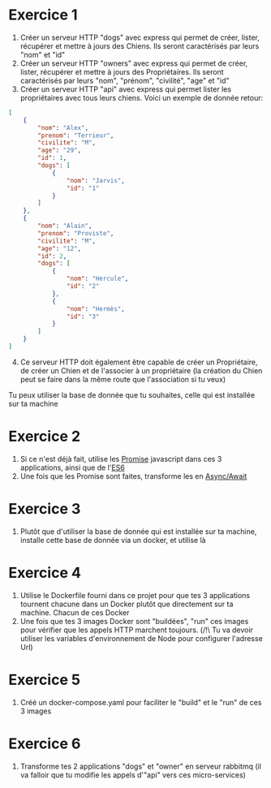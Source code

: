 # Exercice 1
1. Créer un serveur HTTP "dogs" avec express qui permet de créer, lister, récupérer et mettre à jours des Chiens. Ils seront caractérisés par leurs "nom" et "id"
2. Créer un serveur HTTP "owners" avec express qui permet de créer, lister, récupérer et mettre à jours des Propriétaires. Ils seront caractérisés par leurs "nom", "prénom", "civilité", "age" et "id"
3. Créer un serveur HTTP "api" avec express qui permet lister les propriétaires avec tous leurs chiens. 
Voici un exemple de donnée retour:
```json
[
    {
        "nom": "Alex",
        "prenom": "Terrieur",
        "civilite": "M",
        "age": "29",
        "id": 1,
        "dogs": [
            {
                "nom": "Jarvis",
                "id": "1"
            }
        ]
    },
    {
        "nom": "Alain",
        "prenom": "Proviste",
        "civilite": "M",
        "age": "12",
        "id": 2,
        "dogs": [
            {
                "nom": "Hercule",
                "id": "2"
            },
            {
                "nom": "Hermès",
                "id": "3"
            }
        ]
    }
]
```
4. Ce serveur HTTP doit également être capable de créer un Propriétaire, de créer un Chien et de l'associer à un propriétaire (la création du Chien peut se faire dans la même route que l'association si tu veux)

Tu peux utiliser la base de donnée que tu souhaites, celle qui est installée sur ta machine

# Exercice 2

1. Si ce n'est déjà fait, utilise les [Promise](https://developer.mozilla.org/fr/docs/Web/JavaScript/Reference/Objets_globaux/Promise) javascript dans ces 3 applications, ainsi que de l'[ES6](http://es6-features.org/)
2. Une fois que les Promise sont faites, transforme les en [Async/Await](https://medium.com/@Abazhenov/using-async-await-in-express-with-node-8-b8af872c0016)

# Exercice 3

1. Plutôt que d'utiliser la base de donnée qui est installée sur ta machine, installe cette base de donnée via un docker, et utilise là

# Exercice 4

1. Utilise le Dockerfile fourni dans ce projet pour que tes 3 applications tournent chacune dans un Docker plutôt que directement sur ta machine. Chacun de ces Docker
2. Une fois que tes 3 images Docker sont "buildées", "run" ces images pour vérifier que les appels HTTP marchent toujours. (/!\ Tu va devoir utiliser les variables d'environnement de Node pour configurer l'adresse Url)

# Exercice 5

1. Créé un docker-compose.yaml pour faciliter le "build" et le "run" de ces 3 images

# Exercice 6

1. Transforme tes 2 applications "dogs" et "owner" en serveur rabbitmq (il va falloir que tu modifie les appels d'"api" vers ces micro-services)
